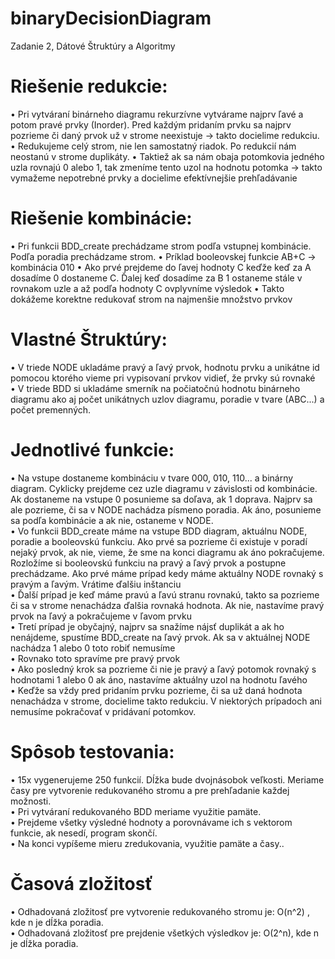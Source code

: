 # binaryDecisionDiagram
Zadanie 2, Dátové Štruktúry a Algoritmy


# Riešenie redukcie:
•	Pri vytváraní binárneho diagramu rekurzívne vytvárame najprv ľavé a potom pravé prvky (Inorder). Pred každým pridaním prvku sa najprv pozrieme či daný prvok už v strome neexistuje -> takto docielime redukciu. 
•	Redukujeme celý strom, nie len samostatný riadok. Po redukcií nám neostanú v strome duplikáty.
•	Taktiež ak sa nám obaja potomkovia jedného uzla rovnajú 0 alebo 1, tak zmeníme tento uzol na hodnotu potomka -> takto vymažeme nepotrebné prvky a docielime efektívnejšie prehľadávanie


# Riešenie kombinácie:
•	Pri funkcii BDD_create prechádzame strom podľa vstupnej kombinácie. Podľa poradia prechádzame strom.
•	Príklad booleovskej funkcie AB+C -> kombinácia 010
•	Ako prvé prejdeme do ľavej hodnoty C keďže keď za A dosadíme 0 dostaneme C. Ďalej keď dosadíme za B 1 ostaneme stále v rovnakom uzle a až podľa hodnoty C ovplyvníme výsledok
•	Takto dokážeme korektne redukovať strom na najmenšie množstvo prvkov








# Vlastné Štruktúry:
•	V triede NODE ukladáme pravý a ľavý prvok, hodnotu prvku a unikátne id pomocou ktorého vieme pri vypisovaní prvkov vidieť, že prvky sú rovnaké<br />
•	V triede BDD si ukladáme smerník na počiatočnú hodnotu binárneho diagramu ako aj počet unikátnych uzlov diagramu, poradie v tvare (ABC...) a počet premenných.<br />




# Jednotlivé funkcie:
•	Na vstupe dostaneme kombináciu v tvare 000, 010, 110... a binárny diagram. Cyklicky prejdeme cez uzle diagramu v závislosti od kombinácie. Ak dostaneme na vstupe 0 posunieme sa doľava, ak 1 doprava. Najprv sa ale pozrieme, či sa v NODE nachádza písmeno poradia. Ak áno, posunieme sa podľa kombinácie a ak nie, ostaneme v NODE.<br />
•	Vo funkcii BDD_create máme na vstupe BDD diagram, aktuálnu NODE, poradie a booleovskú funkciu. Ako prvé sa pozrieme či existuje v poradí nejaký prvok, ak nie, vieme, že sme na konci diagramu ak áno pokračujeme. Rozložíme si booleovskú funkciu na pravý a ľavý prvok a postupne prechádzame. Ako prvé máme prípad kedy máme aktuálny NODE rovnaký s pravým a ľavým. Vrátime ďalšiu inštanciu<br />
•	Ďalší prípad je keď máme pravú a ľavú stranu rovnakú, takto sa pozrieme či sa v strome nenachádza ďalšia rovnaká hodnota. Ak nie, nastavíme pravý prvok na ľavý a pokračujeme v ľavom prvku<br />
•	Tretí prípad je obyčajný, najprv sa snažíme nájsť duplikát a ak ho nenájdeme, spustíme BDD_create na ľavý prvok. Ak sa v aktuálnej NODE nachádza 1 alebo 0 toto robiť nemusíme<br />
•	Rovnako toto spravíme pre pravý prvok<br />
•	Ako posledný krok sa pozrieme či nie je pravý a ľavý potomok rovnaký s hodnotami 1 alebo 0 ak áno, nastavíme aktuálny uzol na hodnotu ľavého<br />
•	Keďže sa vždy pred pridaním prvku pozrieme, či sa už daná hodnota nenachádza v strome, docielime takto redukciu. V niektorých prípadoch ani nemusíme pokračovať v pridávaní potomkov. <br />

# Spôsob testovania:
•	15x vygenerujeme 250 funkcií. Dĺžka bude dvojnásobok veľkosti. Meriame časy pre vytvorenie redukovaného stromu a pre prehľadanie každej možnosti.<br />
•	Pri vytváraní redukovaného BDD meriame využitie pamäte.<br />
•	Prejdeme všetky výsledné hodnoty a porovnávame ich s vektorom funkcie, ak nesedí, program skončí.<br />
•	Na konci vypíšeme mieru zredukovania, využitie pamäte a časy..<br />

# Časová zložitosť
• Odhadovaná zložitosť pre vytvorenie redukovaného stromu je: O(n^2) , kde n je dĺžka poradia.<br />
• Odhadovaná zložitosť pre prejdenie všetkých výsledkov je: O(2^n), kde n je dĺžka poradia. 
